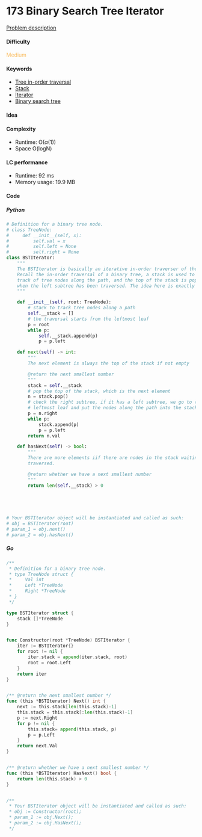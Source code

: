 173 Binary Search Tree Iterator
=======================
[Problem description](https://leetcode.com/problems/binary-search-tree-iterator/)

#### Difficulty
<span style="color:#FABC60">Medium</span>

#### Keywords
- [Tree in-order traversal](../categories/tree_inorder.md)
- [Stack](../categories/stack.md)
- [Iterator](../categories/iterator.md)
- [Binary search tree](../categories/bst.md)

#### Idea


#### Complexity
- Runtime: O($\alpha(1)$)
- Space O(logN)

#### LC performance
- Runtime: 92 ms
- Memory usage: 19.9 MB

#### Code

##### Python
```python
# Definition for a binary tree node.
# class TreeNode:
#     def __init__(self, x):
#         self.val = x
#         self.left = None
#         self.right = None
class BSTIterator:
    """
    The BSTIterator is basically an iterative in-order traverser of the BST. 
    Recall the in-order traversal of a binary tree, a stack is used to keep 
    track of tree nodes along the path, and the top of the stack is popped out 
    when the left subtree has been traversed. The idea here is exactly same. 
    """

    def __init__(self, root: TreeNode):
        # stack to track tree nodes along a path
        self.__stack = []
        # the traversal starts from the leftmost leaf
        p = root
        while p:
            self.__stack.append(p)
            p = p.left

    def next(self) -> int:
        """
        The next element is always the top of the stack if not empty

        @return the next smallest number
        """
        stack = self.__stack
        # pop the top of the stack, which is the next element
        n = stack.pop()
        # check the right subtree, if it has a left subtree, we go to the 
        # leftmost leaf and put the nodes along the path into the stack.
        p = n.right
        while p:
            stack.append(p)
            p = p.left
        return n.val

    def hasNext(self) -> bool:
        """
        There are more elements iif there are nodes in the stack waiting to be
        traversed. 

        @return whether we have a next smallest number
        """
        return len(self.__stack) > 0

        
        


# Your BSTIterator object will be instantiated and called as such:
# obj = BSTIterator(root)
# param_1 = obj.next()
# param_2 = obj.hasNext()
```

##### Go
```go
/**
 * Definition for a binary tree node.
 * type TreeNode struct {
 *     Val int
 *     Left *TreeNode
 *     Right *TreeNode
 * }
 */

type BSTIterator struct {
    stack []*TreeNode
}


func Constructor(root *TreeNode) BSTIterator {
    iter := BSTIterator{}
    for root != nil {
        iter.stack = append(iter.stack, root)
        root = root.Left
    }
    return iter
}


/** @return the next smallest number */
func (this *BSTIterator) Next() int {
    next := this.stack[len(this.stack)-1]
    this.stack = this.stack[:len(this.stack)-1]
    p := next.Right
    for p != nil {
        this.stack= append(this.stack, p)
        p = p.Left
    }
    return next.Val
}


/** @return whether we have a next smallest number */
func (this *BSTIterator) HasNext() bool {
    return len(this.stack) > 0
}


/**
 * Your BSTIterator object will be instantiated and called as such:
 * obj := Constructor(root);
 * param_1 := obj.Next();
 * param_2 := obj.HasNext();
 */
```